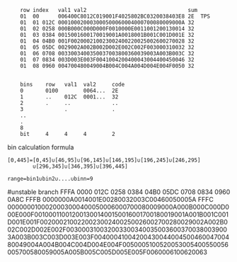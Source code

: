 
        row index   val1 val2                                sum    
        01  00      006400C8012C019001F4025802BC0320038403E8 2E  TPS
        01  01 012C 000100020003000500060004000700080009000A 32
        01  02 0258 000B000C000D000F0010000E0011001200130014 32
        01  03 0384 0015001600170019001A0018001B001C001D001E 32
        01  04 04B0 001F002000210023002400220025002600270028 32
        01  05 05DC 0029002A002B002D002E002C002F003000310032 32
        01  06 0708 0033003400350037003800360039003A003B003C 32
        01  07 0834 003D003E003F0041004200400043004400450046 32
        01  08 0960 004700480049004B004C004A004D004E004F0050 32


        bins    row   val1  val2     code
        0       0100        0064...  2E    
        1       ..    012C  0001...  32  
        2       .     ..             ..
        3             .              .
        ..
        .
        8
        bit     4     4     4        2


bin calculation formula

    [0,445]=[0,45]∪[46,95]∪[96,145]∪[146,195]∪[196,245]∪[246,295]
            ∪[296,345]∪[346,395]∪[396,445]

    range=bin1∪bin2∪....∪binn=9



#unstable branch
FFFA  0000 012C 0258 0384 04B0 05DC 0708 0834 0960 0A8C
FFFB  0000000A0014001E00280032003C00460050005A
FFFC    0000000100020003000400050006000700080009000A000B000C000D000E000F0010001100120013001400150016001700180019001A001B001C001D001E001F0020002100220023002400250026002700280029002A002B002C002D002E002F0030003100320033003400350036003700380039003A003B003C003D003E003F0040004100420043004400450046004700480049004A004B004C004D004E004F0050005100520053005400550056005700580059005A005B005C005D005E005F0060006100620063
